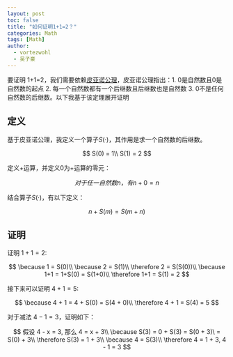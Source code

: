 ```yaml
---
layout: post
toc: false
title: "如何证明1+1=2？"
categories: Math
tags: [Math]
author:
  - vortezwohl
  - 吴子豪
---
```

要证明 1+1=2，我们需要依赖[皮亚诺公理](https://vortezwohl.github.io/math/2025/04/20/%E7%9A%AE%E4%BA%9A%E8%AF%BA%E5%85%AC%E7%90%86.html)，皮亚诺公理指出：1. 0是自然数且0是自然数的起点 2. 每一个自然数都有一个后继数且后继数也是自然数 3. 0不是任何自然数的后继数。以下我基于该定理展开证明

## 定义

基于皮亚诺公理，我定义一个算子$S(·)$，其作用是求一个自然数的后继数。

$$
S(0) = 1\\
S(1) = 2
$$

定义$+$运算，并定义0为$+$运算的零元：

$$
对于任一自然数 n，有n+0=n
$$

结合算子$S(·)$，有以下定义：

$$
n + S(m) = S(m+n)
$$

## 证明

证明 $1+1=2$:

$$
\because 1 = S(0)\\
\because 2 = S(1)\\
\therefore 2 = S(S(0))\\
\because 1+1 = 1+S(0) = S(1+0)\\
\therefore 1+1 = S(1) = 2
$$

接下来可以证明 $4+1=5$:

$$
\because 4 + 1 = 4 + S(0) = S(4 + 0)\\
\therefore 4 + 1 = S(4) = 5
$$

对于减法 $4-1=3$，证明如下：

$$
假设 4 - x = 3, 那么 4 = x + 3\\
\because S(3) = 0 + S(3) = S(0 + 3)\ = S(0) + 3\\
\therefore S(3) = 1 + 3\\
\because 4 = S(3)\\
\therefore 4 = 1 + 3, 4 - 1 = 3
$$

